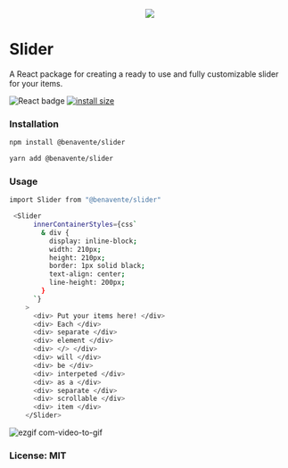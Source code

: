 <p align="center">
  <img src="[https://i.ibb.co/kKyY0NL/Logo-1.jpg](https://i.ibb.co/NrK3Yqt/Logo-4.png)" />
</p>

# Slider

A React package for creating a ready to use and fully customizable slider for your items.

![React badge](https://badges.aleen42.com/src/react.svg) [![install size](https://packagephobia.com/badge?p=@benavente/slider)](https://packagephobia.com/result?p=@benavente/slider)

### Installation

```sh
npm install @benavente/slider
```

```sh
yarn add @benavente/slider
```

### Usage

```sh
import Slider from "@benavente/slider"

 <Slider
      innerContainerStyles={css`
        & div {
          display: inline-block;
          width: 210px;
          height: 210px;
          border: 1px solid black;
          text-align: center;
          line-height: 200px;
        }
      `}
    >
      <div> Put your items here! </div>
      <div> Each </div>
      <div> separate </div>
      <div> element </div>
      <div> </> </div>
      <div> will </div>
      <div> be </div>
      <div> interpeted </div>
      <div> as a </div>
      <div> separate </div>
      <div> scrollable </div>
      <div> item </div>
    </Slider>
```
![ezgif com-video-to-gif](https://github.com/BenaventeX24/Slider/assets/81106944/c9cf9eff-6ba4-4358-b2bb-2af2b4dab96b)

### License: MIT
